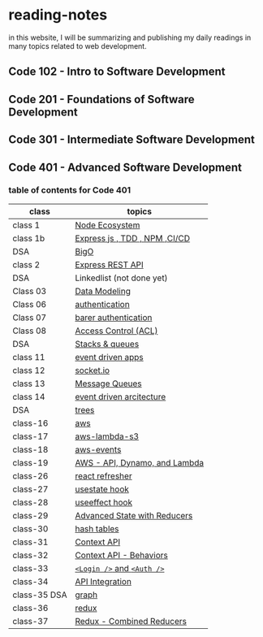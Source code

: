 # reading-notes

in this website, I will be summarizing and publishing my daily readings in many topics related to web development.

## Code 102 - Intro to Software Development

## Code 201 - Foundations of Software Development

## Code 301 - Intermediate Software Development

## Code 401 - Advanced Software Development

### table of contents for Code 401

| class        | topics                                                             |
| ------------ | ------------------------------------------------------------------ |
| class 1      | [Node Ecosystem](./class-1/NodeEcosystem.md)                       |
| class 1b     | [Express js , TDD , NPM ,CI/CD](./class-1b/TDD-CICD.md)            |
| DSA          | [BigO](./DSA/BigO/BigO.md)                                         |
| class 2      | [Express REST API](./class-2/REST-API.md)                          |
| DSA          | Linkedlist (not done yet)                                          |
| Class 03     | [Data Modeling](./class-3/Data-Modeling.md)                        |
| Class 06     | [authentication](./class-6/Authentication.md)                      |
| Class 07     | [barer authentication](./class-7/barer-authentication.md)          |
| Class 08     | [Access Control (ACL)](./class-8/Access-Control.md)                |
| DSA          | [Stacks & queues](./DSA/stacks&Queues/stacks&queues.md)            |
| class 11     | [event driven apps](./class-11/EventDrivenApplications.md)         |
| class 12     | [socket.io](./class-12/Socketio.md)                                |
| class 13     | [Message Queues](./class-13/MessageQueues.md)                      |
| class 14     | [event driven arcitecture](./class-14/event-driven-arcitecture.md) |
| DSA          | [trees](./DSA/tree/tree.md)                                        |
| class-16     | [aws](./class-16/aws.md)                                           |
| class-17     | [aws-lambda-s3](./class-17/awslambda.md)                           |
| class-18     | [aws-events](./class-18/new.md)                                    |
| class-19     | [AWS - API, Dynamo, and Lambda](./class-19/readme.md)              |
| class-26     | [react refresher](./class-26/readme.md)                            |
| class-27     | [usestate hook](./class-27/readme.md)                              |
| class-28     | [useeffect hook](./class-28/readme.md)                             |
| class-29     | [Advanced State with Reducers](./class-29/readme.md)               |
| class-30     | [hash tables](./DSA/hashTables/hashTables.md)                      |
| class-31     | [Context API](./class-31/readme.md)                                |
| class-32     | [Context API - Behaviors](./class-31/readme.md)                    |
| class-33     | [`<Login />` and `<Auth />`](./class-33/readme.md)                 |
| class-34     | [API Integration](./class-34/readme.md)                            |
| class-35 DSA | [graph](./DSA/graph/readme.md)                                     |
| class-36     | [redux](./class-36/readme.md)                                      |
| class-37     | [Redux - Combined Reducers ](./class-37/readme.md)                 |
